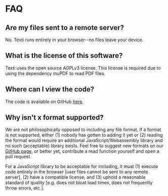 
# FAQ

## Are my files sent to a remote server? 
No. Texti runs entirely in your browser--no files leave your device.

## What is the license of this software?
Texti uses the open source AGPLv3 license.  This license is required due to using the dependency muPDF to read PDF files.  

## Where can I view the code?
The code is available on GitHub [here](https://github.com/Balearica/texti).

## Why isn't x format supported?
We are not philosophically opposed to including any file format.  If a format is not supported, either (1) nobody has gotten to adding it yet or (2) reading the format would require an additional JavaScript/Webassembly library and no such (acceptable) library exists.  Feel free to suggest new formats on our [GitHub page](https://github.com/Balearica/texti), or better yet, contribute a read function yourself and open a pull request.

For a JavaScript library to be acceptable for including, it must (1) execute code entirely in the browser [user files cannot be sent to any remote server], (2) have a compatible license, and (3) uphold a reasonable standard of quality [e.g. does not bloat load times, does not frequently throw errors, etc.].  